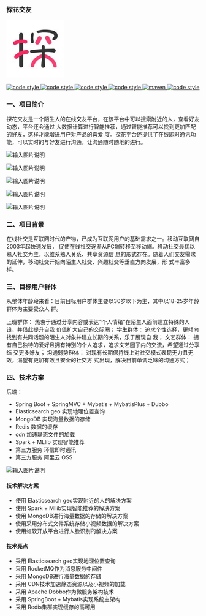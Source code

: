 ### 探花交友
![](th.jpg)

<p align="center">
  <a href="https://gitee.com/itxinfei">
    <img alt="code style" src="https://img.shields.io/badge/心飞为你飞-https%3A%2F%2Fgitee.com%2Fitxinfei-green">
  </a> 
  <a href="https://qm.qq.com/cgi-bin/qm/qr?k=9yLlyD1dRBL97xmBKw43zRt0-6xg8ohb&jump_from=webapi">
    <img alt="code style" src="https://img.shields.io/badge/QQ群-863662849-red">
  </a> 
  <a href="http://mail.qq.com/cgi-bin/qm_share?t=qm_mailme&email=f0hLSE9OTkdHTT8ODlEcEBI">
    <img alt="code style" src="https://img.shields.io/badge/mail-747011882@qq.com-red">
  </a> 

  <a href=" ">
    <img alt="code style" src="https://img.shields.io/badge/JDK-1.8%2B-brightgreen">
  </a> 
  <a href=" ">
    <img alt="maven" src="https://img.shields.io/badge/maven-3.6.3%2B-yellowgreen">
  </a>
  <a href=" ">
    <img alt="code style" src="https://img.shields.io/badge/license-Apache-green">
  </a> 
</p>

### 一、项目简介
探花交友是一个陌生人的在线交友平台，在该平台中可以搜索附近的人，查看好友动态，平台还会通过
大数据计算进行智能推荐，通过智能推荐可以找到更加匹配的好友，这样才能增进用户对产品的喜爱
度。探花平台还提供了在线即时通讯功能，可以实时的与好友进行沟通，让沟通随时随地的进行。

![输入图片说明](https://images.gitee.com/uploads/images/2020/1221/130407_27f60ec2_800553.png "屏幕截图.png")

![输入图片说明](https://images.gitee.com/uploads/images/2020/1221/130320_6dabbd99_800553.png "屏幕截图.png")

![输入图片说明](https://images.gitee.com/uploads/images/2020/1221/130330_5cefb9f4_800553.png "屏幕截图.png")

![输入图片说明](https://images.gitee.com/uploads/images/2020/1221/130338_6b84078e_800553.png "屏幕截图.png")

![输入图片说明](https://images.gitee.com/uploads/images/2020/1221/130435_3e2c1914_800553.png "屏幕截图.png")


### 二、项目背景
在线社交是互联网时代的产物，已成为互联网用户的基础需求之一。移动互联网自2003年起快速发展，
促使在线社交逐渐从PC端转移至移动端。移动社交最初以熟人社交为主，以维系熟人关系、共享资源信
息的形式存在。随着人们交友需求的延伸，移动社交开始向陌生人社交、兴趣社交等垂直方向发展，形
式丰富多样。

### 三、目标用户群体
从整体年龄段来看：目前目标用户群体主要以30岁以下为主，其中以18-25岁年龄群体为主要受众人
群。

上班群体： 热衷于通过分享内容或表达“个人情绪”在陌生人面前建立特殊的人设，并借此提升自我
价值扩大自己的交际圈；
学生群体： 追求个性选择，更倾向找到有共同话题的陌生人对象并建立长期的关系，乐于展现自
我；
文艺群体： 拥有自己独特的爱好且拥有特别的个人追求，追求文艺圈子内的交流，希望通过分享结
交更多好友；
沟通弱势群体： 对现有长期保持线上对社交模式表现无力且无效，渴望有更加有效且安全的社交方
式出现，解决目前单调乏味的沟通方式；

### 四、技术方案
后端：
- Spring Boot + SpringMVC + Mybatis + MybatisPlus + Dubbo
- Elasticsearch geo 实现地理位置查询
- MongoDB 实现海量数据的存储
- Redis 数据的缓存
- cdn 加速静态文件的加载
- Spark + MLlib 实现智能推荐
- 第三方服务 环信即时通讯
- 第三方服务 阿里云 OSS

![输入图片说明](https://images.gitee.com/uploads/images/2020/1221/130130_ee91cb12_800553.png "屏幕截图.png")

#### 技术解决方案
- 使用 Elasticsearch geo实现附近的人的解决方案
- 使用 Spark + Mllib实现智能推荐的解决方案
- 使用 MongoDB进行海量数据的存储的解决方案
- 使用采用分布式文件系统存储小视频数据的解决方案
- 使用虹软开放平台进行人脸识别的解决方案
#### 技术亮点
- 采用 Elasticsearch geo实现地理位置查询
- 采用 RocketMQ作为消息服务中间件
- 采用 MongoDB进行海量数据的存储
- 采用 CDN技术加速静态资源以及小视频的加载
- 采用 Apache Dobbo作为微服务架构技术
- 采用 SpringBoot + Mybatis实现系统主架构
- 采用 Redis集群实现缓存的高可用